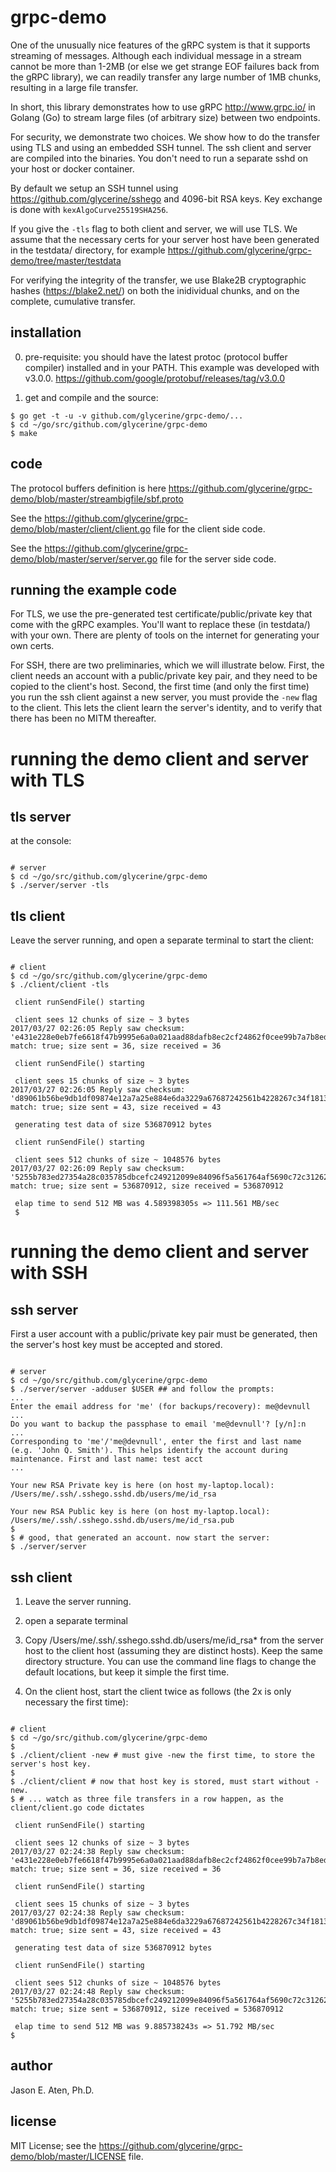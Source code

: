 # grpc-demo

One of the unusually nice features of the gRPC system is that it
supports streaming of messages. Although each individual message
in a stream cannot be more than 1-2MB (or else we get strange EOF
failures back from the gRPC library), we can readily transfer
any large number of 1MB chunks, resulting in a large file
transfer.

In short, this library demonstrates how to use gRPC http://www.grpc.io/ in
Golang (Go) to stream large files (of arbitrary size) between
two endpoints.

For security, we demonstrate two choices. We show how to do the
transfer using TLS and using an embedded SSH tunnel. The ssh client and server are
compiled into the binaries. You don't need to run a separate sshd on
your host or docker container.

By default we setup an SSH tunnel using https://github.com/glycerine/sshego
and 4096-bit RSA keys. Key exchange is done with `kexAlgoCurve25519SHA256`.

If you give the `-tls` flag to both client and server, we will use TLS.
We assume that the necessary certs for your server host have been
generated in the testdata/ directory, for example https://github.com/glycerine/grpc-demo/tree/master/testdata

For verifying the integrity of the transfer, we use Blake2B cryptographic hashes (https://blake2.net/) on both the inidividual chunks, and on the complete, cumulative transfer.

## installation

0) pre-requisite: you should have the latest protoc (protocol buffer compiler) installed and in your PATH. This example was developed with v3.0.0. https://github.com/google/protobuf/releases/tag/v3.0.0

1) get and compile and the source:

~~~
$ go get -t -u -v github.com/glycerine/grpc-demo/...
$ cd ~/go/src/github.com/glycerine/grpc-demo
$ make
~~~

## code

The protocol buffers definition is here https://github.com/glycerine/grpc-demo/blob/master/streambigfile/sbf.proto

See the https://github.com/glycerine/grpc-demo/blob/master/client/client.go file for the client side code.

See the https://github.com/glycerine/grpc-demo/blob/master/server/server.go file for the server side code.

## running the example code

For TLS, we use the pre-generated test certificate/public/private key
that come with the gRPC examples. You'll want to replace these
(in testdata/) with your own. There are plenty of tools on the
internet for generating your own certs.

For SSH, there are two preliminaries, which we will illustrate
below. First, the client needs an account with a public/private
key pair, and they need to be copied to the client's host.
Second, the first time (and only the first time) you run the ssh client
against a new server, you must provide the `-new` flag to the client.
This lets the client learn the server's identity, and to verify
that there has been no MITM thereafter.

# running the demo client and server with TLS

tls server
----------

at the console:

~~~

# server
$ cd ~/go/src/github.com/glycerine/grpc-demo
$ ./server/server -tls

~~~

tls client
----------

Leave the server running, and open a separate terminal to start the client:

~~~

# client
$ cd ~/go/src/github.com/glycerine/grpc-demo
$ ./client/client -tls

 client runSendFile() starting

 client sees 12 chunks of size ~ 3 bytes
2017/03/27 02:26:05 Reply saw checksum: 'e431e228e0eb7fe6618f47b9995e6a0a021aad88dafb8ec2cf24862f0cee99b7a7b8edbc8d87f7ef2ad0a47658e055bfdfe4312835a7e12b8067753681a81047' match: true; size sent = 36, size received = 36

 client runSendFile() starting

 client sees 15 chunks of size ~ 3 bytes
2017/03/27 02:26:05 Reply saw checksum: 'd89061b56be9db1df09874e12a7a25e884e6da3229a67687242561b4228267c34f18133b8dcb0882fd6ff06eea265be383b1bad8f3904b2263c015c96b07869e' match: true; size sent = 43, size received = 43

 generating test data of size 536870912 bytes

 client runSendFile() starting

 client sees 512 chunks of size ~ 1048576 bytes
2017/03/27 02:26:09 Reply saw checksum: '5255b783ed27354a28c035785dbcefc249212099e84096f5a561764af5690c72c31262e87b3b04c963a312f2df13982ec9eadd9be823fe7dba8c0a8b3af1cb1b' match: true; size sent = 536870912, size received = 536870912

 elap time to send 512 MB was 4.589398305s => 111.561 MB/sec
 $

~~~

# running the demo client and server with SSH

ssh server
-----------

First a user account with a public/private key pair must
be generated, then the server's host key must be
accepted and stored.

~~~

# server
$ cd ~/go/src/github.com/glycerine/grpc-demo
$ ./server/server -adduser $USER ## and follow the prompts:
...
Enter the email address for 'me' (for backups/recovery): me@devnull
...
Do you want to backup the passphase to email 'me@devnull'? [y/n]:n
...
Corresponding to 'me'/'me@devnull', enter the first and last name (e.g. 'John Q. Smith'). This helps identify the account during maintenance. First and last name: test acct
...

Your new RSA Private key is here (on host my-laptop.local):
/Users/me/.ssh/.sshego.sshd.db/users/me/id_rsa

Your new RSA Public key is here (on host my-laptop.local):
/Users/me/.ssh/.sshego.sshd.db/users/me/id_rsa.pub
$
$ # good, that generated an account. now start the server:
$ ./server/server

~~~

ssh client
------------

1) Leave the server running.

2) open a separate terminal

3) Copy /Users/me/.ssh/.sshego.sshd.db/users/me/id_rsa* from the
   server host to the client host (assuming they are distinct hosts).
   Keep the same directory structure. You can use the command line
   flags to change the default locations, but keep it simple the
   first time.

4) On the client host, start the client twice as follows (the 2x is only
necessary the first time):


~~~

# client
$ cd ~/go/src/github.com/glycerine/grpc-demo
$
$ ./client/client -new # must give -new the first time, to store the server's host key.
$
$ ./client/client # now that host key is stored, must start without -new.
$ # ... watch as three file transfers in a row happen, as the client/client.go code dictates

 client runSendFile() starting

 client sees 12 chunks of size ~ 3 bytes
2017/03/27 02:24:38 Reply saw checksum: 'e431e228e0eb7fe6618f47b9995e6a0a021aad88dafb8ec2cf24862f0cee99b7a7b8edbc8d87f7ef2ad0a47658e055bfdfe4312835a7e12b8067753681a81047' match: true; size sent = 36, size received = 36

 client runSendFile() starting

 client sees 15 chunks of size ~ 3 bytes
2017/03/27 02:24:38 Reply saw checksum: 'd89061b56be9db1df09874e12a7a25e884e6da3229a67687242561b4228267c34f18133b8dcb0882fd6ff06eea265be383b1bad8f3904b2263c015c96b07869e' match: true; size sent = 43, size received = 43

 generating test data of size 536870912 bytes

 client runSendFile() starting

 client sees 512 chunks of size ~ 1048576 bytes
2017/03/27 02:24:48 Reply saw checksum: '5255b783ed27354a28c035785dbcefc249212099e84096f5a561764af5690c72c31262e87b3b04c963a312f2df13982ec9eadd9be823fe7dba8c0a8b3af1cb1b' match: true; size sent = 536870912, size received = 536870912

 elap time to send 512 MB was 9.885738243s => 51.792 MB/sec
$

~~~

author
--------

Jason E. Aten, Ph.D.

license
--------

MIT License; see the https://github.com/glycerine/grpc-demo/blob/master/LICENSE file.
